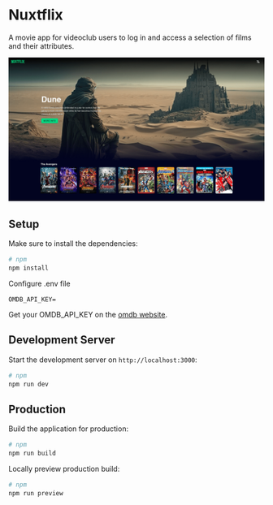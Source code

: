 # Nuxtflix

 A movie app for videoclub users to log in and access a selection of films and their attributes.

![Texto alternativo](public/img/screenshoot.png)

## Setup

Make sure to install the dependencies:

```bash
# npm
npm install
```

Configure .env file
```
OMDB_API_KEY=
```
Get your OMDB_API_KEY on the [omdb website](https://omdbapi.com/apikey.aspx).



## Development Server

Start the development server on `http://localhost:3000`:

```bash
# npm
npm run dev
```

## Production

Build the application for production:

```bash
# npm
npm run build
```

Locally preview production build:

```bash
# npm
npm run preview
```